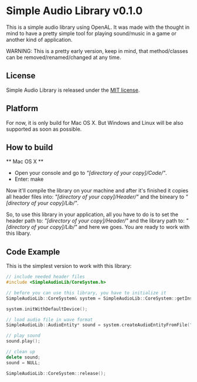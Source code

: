 Simple Audio Library v0.1.0
============================

This is a simple audio library using OpenAL. It was made with the thought in mind to have a pretty simple tool
for playing sound/music in a game or another kind of application.

WARNING: This is a pretty early version, keep in mind, that method/classes can be removed/renamed/changed at any time.

## License

Simple Audio Library is released under the [MIT license](http://opensource.org/licenses/MIT).

## Platform

For now, it is only build for Mac OS X. But Windows and Linux will be also supported as soon as possible.

## How to build

** Mac OS X **

- Open your console and go to <i>"[directory of your copy]/Code/"</i>.
- Enter: make

Now it'll compile the library on your machine and after it's finished it copies all header files into:
<i>"[directory of your copy]/Header/"</i> and the bineary to
<i>"[directory of your copy]/Lib/"</i>.

So, to use this library in your application, all you have to do is to set the header path to:
<i>"[directory of your copy]/Header/"</i> and the library path to:
<i>"[directory of your copy]/Lib/"</i> and here we goes. You are ready to work with this libary.

## Code Example

This is the simplest version to work with this library:
```c++
// include needed header files
#include <SimpleAudioLib/CoreSystem.h>

// before you can use this library, you have to initialize it
SimpleAudioLib::CoreSystem& system = SimpleAudioLib::CoreSystem::getInstance();

system.initWithDefaultDevice();

// load audio file in wave format
SimpleAudioLib::AudioEntity* sound = system.createAudioEntityFromFile("YourAudioFile.wav");

// play sound
sound.play();

// clean up
delete sound;
sound = NULL;

SimpleAudioLib::CoreSystem::release();
```
